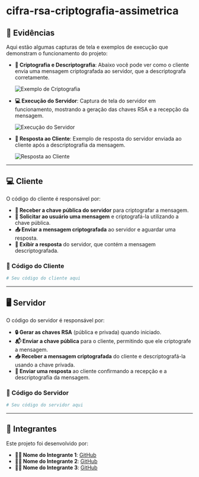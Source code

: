 # cifra-rsa-criptografia-assimetrica

## 📸 Evidências

Aqui estão algumas capturas de tela e exemplos de execução que demonstram o funcionamento do projeto:

- **🔐 Criptografia e Descriptografia**: Abaixo você pode ver como o cliente envia uma mensagem criptografada ao servidor, que a descriptografa corretamente.
  
  ![Exemplo de Criptografia](path-to-your-image/encryption_example.png)

- **💻 Execução do Servidor**: Captura de tela do servidor em funcionamento, mostrando a geração das chaves RSA e a recepção da mensagem.
  
  ![Execução do Servidor](path-to-your-image/server_running.png)

- **📨 Resposta ao Cliente**: Exemplo de resposta do servidor enviada ao cliente após a descriptografia da mensagem.

  ![Resposta ao Cliente](path-to-your-image/client_response.png)

---

## 💻 Cliente

O código do cliente é responsável por:

- **🔑 Receber a chave pública do servidor** para criptografar a mensagem.
- **💬 Solicitar ao usuário uma mensagem** e criptografá-la utilizando a chave pública.
- **📤 Enviar a mensagem criptografada** ao servidor e aguardar uma resposta.
- **📨 Exibir a resposta** do servidor, que contém a mensagem descriptografada.

### 📝 Código do Cliente

```python
# Seu código do cliente aqui
```

---

## 🖥️ Servidor

O código do servidor é responsável por:

- **🔒 Gerar as chaves RSA** (pública e privada) quando iniciado.
- **📬 Enviar a chave pública** para o cliente, permitindo que ele criptografe a mensagem.
- **📥 Receber a mensagem criptografada** do cliente e descriptografá-la usando a chave privada.
- **📨 Enviar uma resposta** ao cliente confirmando a recepção e a descriptografia da mensagem.

### 📝 Código do Servidor

```python
# Seu código do servidor aqui
```

---

## 👥 Integrantes

Este projeto foi desenvolvido por:

- **👨‍💻 Nome do Integrante 1**: [GitHub](https://github.com/seuusuario1)
- **👩‍💻 Nome do Integrante 2**: [GitHub](https://github.com/seuusuario2)
- **👨‍💻 Nome do Integrante 3**: [GitHub](https://github.com/seuusuario3)
